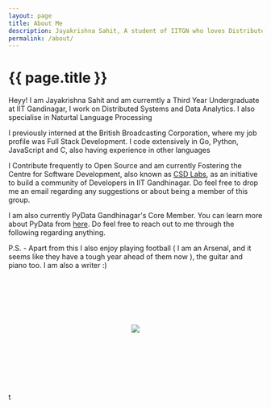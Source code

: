 ```yaml
---
layout: page
title: About Me
description: Jayakrishna Sahit, A student of IITGN who loves Distributed Systems, Data Analytics and Open Source
permalink: /about/
---
```



<div class="row row-about-page">
<div class="col-lg-8  col-lg-offset-2 col-md-8 col-md-offset-2 col-sm-8  col-sm-offset-2 about-page">
<h1 class="page-title">{{ page.title }}</h1>

<p class="about-content">Heyy! I am Jayakrishna Sahit and am curremtly a Third Year Undergraduate at IIT Gandinagar, I work on Distributed Systems and Data Analytics. I also specialise in Naturtal Language Processing</p>

<p class="about-content">I previously interned at the British Broadcasting Corporation, where my job profile was Full Stack Development. I code extensively in Go, Python, JavaScript and C, also having experience in other languages</p>

<p class="about-content">I Contribute frequently to Open Source and am currently Fostering the Centre for Software Development, also known as <a href="https://github.com/csdlabs">CSD Labs</a>, as an initiative to build a community of Developers in IIT Gandhinagar. Do feel free to drop me an email regarding any suggestions or about being a member of this group.</p>

<p class="about-content">I am also currently PyData Gandhinagar's Core Member. You can learn more about PyData from <a href="https://pydatagn.github.io/">here</a>. Do feel free to reach out to me through the following regarding anything.</p>

<p class="about-content">P.S. -  Apart from this I also enjoy playing football ( I am an Arsenal, and it seems like they have a tough year ahead of them now ), the guitar and piano too. I am also a writer :)</p>



<br><br><br>
</div>
</div>
<div class="row">
<div align="center">
<p>
<a href="mailto:sahitjayakrishna8@gmail.com"><i class="fa fa-envelope-o fa-fw" aria-hidden="true" style="font-size:40px;color:#2980b9"></i></a>
&nbsp; &nbsp; &nbsp;
<a href="https://github.com/sahitpj"><i class="fa fa-github" aria-hidden="true" style="font-size:40px;color:#2980b9"></i></a>
&nbsp; &nbsp; &nbsp;
<a href="https://twitter.com/sahitpj"><i class="fa fa-twitter" aria-hidden="true" style="font-size:40px;color:#2980b9"></i></a>
&nbsp; &nbsp; &nbsp;
<a href="https://www.linkedin.com/in/jayakrishna-sahit-81b485129/"><i class="fa fa-linkedin" aria-hidden="true" style="font-size:40px;color:#2980b9"></i></a>
</p>
</div>
</div>


<div class="row">
<div align="center">
<img src="{{ site.baseurl }}/assets/sahit2.jpg" class="about-image">
</div>
</div>
<br><br><br><br><br><br><br>
t